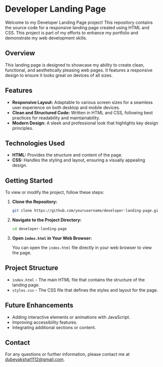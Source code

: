 # Developer Landing Page

Welcome to my Developer Landing Page project! This repository contains the source code for a responsive landing page created using HTML and CSS. This project is part of my efforts to enhance my portfolio and demonstrate my web development skills.

## Overview

This landing page is designed to showcase my ability to create clean, functional, and aesthetically pleasing web pages. It features a responsive design to ensure it looks great on devices of all sizes.

## Features

- **Responsive Layout:** Adaptable to various screen sizes for a seamless user experience on both desktop and mobile devices.
- **Clean and Structured Code:** Written in HTML and CSS, following best practices for readability and maintainability.
- **Modern Design:** A sleek and professional look that highlights key design principles.

## Technologies Used

- **HTML:** Provides the structure and content of the page.
- **CSS:** Handles the styling and layout, ensuring a visually appealing design.

## Getting Started

To view or modify the project, follow these steps:

1. **Clone the Repository:**

   ```bash
   git clone https://github.com/yourusername/developer-landing-page.git
   ```

2. **Navigate to the Project Directory:**

   ```bash
   cd developer-landing-page
   ```

3. **Open `index.html` in Your Web Browser:**

   You can open the `index.html` file directly in your web browser to view the page.

## Project Structure

- `index.html` - The main HTML file that contains the structure of the landing page.
- `styles.css` - The CSS file that defines the styles and layout for the page.

## Future Enhancements

- Adding interactive elements or animations with JavaScript.
- Improving accessibility features.
- Integrating additional sections or content.

## Contact

For any questions or further information, please contact me at dubeyakshat1112@gmail.com.

